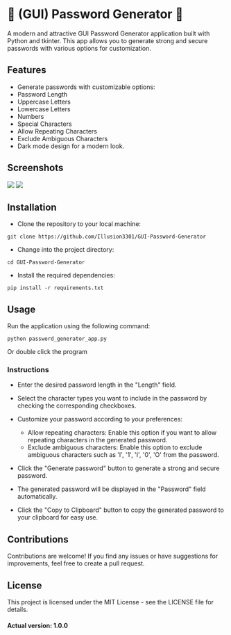 # 🔑 (GUI) Password Generator 🔑
A modern and attractive GUI Password Generator application built with Python and tkinter. This app allows you to generate strong and secure passwords with various options for customization.

## Features
- Generate passwords with customizable options:
- Password Length
- Uppercase Letters
- Lowercase Letters
- Numbers
- Special Characters
- Allow Repeating Characters
- Exclude Ambiguous Characters
- Dark mode design for a modern look.

## Screenshots
![](https://i.imgur.com/M2jmFTF.png)
![](https://i.imgur.com/cAYXSTM.png)

## Installation
- Clone the repository to your local machine:

```
git clone https://github.com/Illusion3301/GUI-Password-Generator
```
- Change into the project directory:

```
cd GUI-Password-Generator
```

- Install the required dependencies:

```
pip install -r requirements.txt
```
## Usage
Run the application using the following command:

```
python password_generator_app.py
```

Or double click the program

### Instructions
* Enter the desired password length in the "Length" field.

* Select the character types you want to include in the password by checking the corresponding checkboxes.

* Customize your password according to your preferences:
    * Allow repeating characters: Enable this option if you want to allow repeating characters in the generated password.
    * Exclude ambiguous characters: Enable this option to exclude ambiguous characters such as 'l', '1', 'I', '0', 'O' from the password.

* Click the "Generate password" button to generate a strong and secure password.

* The generated password will be displayed in the "Password" field automatically.

* Click the "Copy to Clipboard" button to copy the generated password to your clipboard for easy use.

## Contributions
Contributions are welcome! If you find any issues or have suggestions for improvements, feel free to create a pull request.

## License
This project is licensed under the MIT License - see the LICENSE file for details.

#### Actual version: 1.0.0